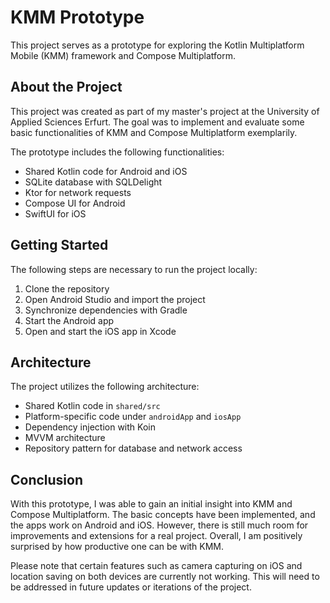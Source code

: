 # KMM Prototype

This project serves as a prototype for exploring the Kotlin Multiplatform Mobile (KMM) framework and Compose Multiplatform.

## About the Project

This project was created as part of my master's project at the University of Applied Sciences Erfurt. 
The goal was to implement and evaluate some basic functionalities of KMM and Compose Multiplatform exemplarily.

The prototype includes the following functionalities:

- Shared Kotlin code for Android and iOS
- SQLite database with SQLDelight
- Ktor for network requests
- Compose UI for Android
- SwiftUI for iOS

## Getting Started

The following steps are necessary to run the project locally:

1. Clone the repository
2. Open Android Studio and import the project
3. Synchronize dependencies with Gradle
4. Start the Android app
5. Open and start the iOS app in Xcode

## Architecture

The project utilizes the following architecture:

- Shared Kotlin code in `shared/src`
- Platform-specific code under `androidApp` and `iosApp`
- Dependency injection with Koin
- MVVM architecture
- Repository pattern for database and network access

## Conclusion

With this prototype, I was able to gain an initial insight into KMM and Compose Multiplatform. 
The basic concepts have been implemented, and the apps work on Android and iOS. However, 
there is still much room for improvements and extensions for a real project. Overall, 
I am positively surprised by how productive one can be with KMM.

Please note that certain features such as camera capturing on iOS and location saving on both devices are currently not working. 
This will need to be addressed in future updates or iterations of the project.